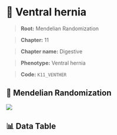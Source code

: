 # 🧪 Ventral hernia

> **Root:** Mendelian Randomization

> **Chapter:** 11  

> **Chapter name:** Digestive

> **Phenotype:** Ventral hernia  

> **Code:** `K11_VENTHER`

## 🧬 Mendelian Randomization  

<img src="/MR/Figures/Forward/K11_VENTHER.png"/>

## 📊 Data Table

<CsvTableMRF src="/MR_Data/Forward/K11_VENTHER.csv"/>
